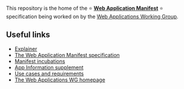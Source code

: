 This repository is the home of the :star: **[Web Application Manifest](https://www.w3.org/TR/appmanifest/)** :star: specification being worked on by
the [Web Applications Working Group](https://www.w3.org/2019/webapps/).

## Useful links
* [Explainer](https://github.com/w3c/manifest/blob/gh-pages/explainer.md)
* [The Web Application Manifest specification](https://www.w3.org/TR/appmanifest/)
* [Manifest incubations](https://github.com/WICG/manifest-incubations)
* [App Information supplement](https://github.com/w3c/manifest-app-info)
* [Use cases and requirements](https://w3c-webmob.github.io/installable-webapps/)
* [The Web Applications WG homepage](https://www.w3.org/2019/webapps/)
